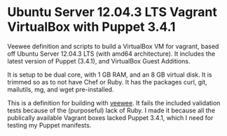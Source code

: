 Ubuntu Server 12.04.3 LTS Vagrant VirtualBox with Puppet 3.4.1
========

Veewee definition and scripts to build a VirtualBox VM for vagrant,
based off Ubuntu Server 12.04.3 LTS (with amd64 architecture). It
includes the latest version of Puppet (3.4.1), and VirtualBox Guest
Additions.

It is setup to be dual core, with 1 GB RAM, and an 8 GB virtual
disk. It is trimmed so as to not have Chef or Ruby. It has the
packages curl, git, mailutils, mg, and wget pre-installed.

This is a definition for building with
[veewee](https://github.com/jedi4ever/veewee). It fails the included
validation tests because of the (purposeful) lack of Ruby. I made it
because all the publically available Vagrant boxes lacked Puppet
3.4.1, which I need for testing my Puppet manifests.
